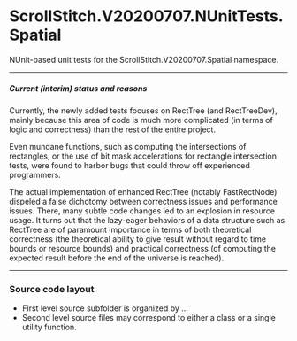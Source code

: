 ﻿# ScrollStitch.V20200707.NUnitTests.Spatial

NUnit-based unit tests for the ScrollStitch.V20200707.Spatial namespace.

---

##### Current (interim) status and reasons

Currently, the newly added tests focuses on RectTree (and RectTreeDev), mainly because 
this area of code is much more complicated (in terms of logic and correctness) than the
rest of the entire project.

Even mundane functions, such as computing the intersections of rectangles, or the use
of bit mask accelerations for rectangle intersection tests, were found to harbor bugs
that could throw off experienced programmers.

The actual implementation of enhanced RectTree (notably FastRectNode) dispeled a false
dichotomy between correctness issues and performance issues. There, many subtle code
changes led to an explosion in resource usage. It turns out that the lazy-eager behaviors
of a data structure such as RectTree are of paramount importance in terms of both 
theoretical correctness (the theoretical ability to give result without regard to time 
bounds or resource bounds) and practical correctness (of computing the expected result 
before the end of the universe is reached).

---

### Source code layout

- First level source subfolder is organized by ...
- Second level source files may correspond to either a class or a single utility function.
